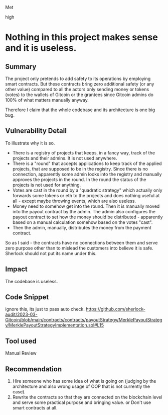 Met

high

# Nothing in this project makes sense and it is useless.

## Summary
The project only pretends to add safety to its operations by employing smart contracts. But these contracts bring zero additional safety (or any other value) compared to all the actors only sending money or tokens (votes) to the wallets of Gitcoin or the grantees since Gitcoin admins do 100% of what matters manually anyway.

Therefore I claim that the whole codebase and its architecture is one big bug.

## Vulnerability Detail
To illustrate why it is so. 

- There is a registry of projects that keeps, in a fancy way, track of the projects and their admins. It is not used anywhere.
- There is a "round" that accepts applications to keep track of the applied projects, that are supposed to be in the registry. Since there is no connection, apparently some admin looks into the registry and manually approves the projects in the round. In the round the status of the projects is not used for anything.
- Votes are cast in the round by a "quadratic strategy" which actually only forwards some tokens or eth to the projects and does nothing useful at all - except maybe throwing events, which are also useless.
- Money need to somehow get into the round. Then it is manually moved into the payout contract by the admin. The admin also configures the payout contract to set how the money should be distributed - apparently based on a manual calculation somehow based on the votes "cast".
- Then the admin, manually, distributes the money from the payment contract.

So as I said - the contracts have no connections between them and serve zero purpose other than to mislead the customers into believe it is safe. Sherlock should not put its name under this.
## Impact
The codebase is useless.
## Code Snippet
ignore this, its just to pass auto check.
https://github.com/sherlock-audit/2023-03-Gitcoin/blob/main/contracts/contracts/payoutStrategy/MerklePayoutStrategy/MerklePayoutStrategyImplementation.sol#L15
## Tool used

Manual Review

## Recommendation
1) Hire someone who has some idea of what is going on (judging by the architecture and also wrong usage of OOP that is not currently the case).
2) Rewrite the contracts so that they are connected on the blockchain level and serve some practical purpose and bringing value.
or 
Don't use smart contracts at all.